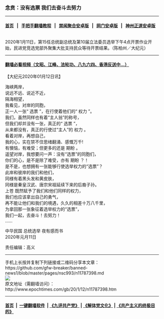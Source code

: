 ### 念贲：没有选票  我们去奋斗去努力
------------------------

#### [首页](https://github.com/gfw-breaker/banned-news1/blob/master/README.md) &nbsp;&nbsp;|&nbsp;&nbsp; [手把手翻墙教程](https://github.com/gfw-breaker/guides/wiki) &nbsp;&nbsp;|&nbsp;&nbsp; [禁闻聚合安卓版](https://github.com/gfw-breaker/bn-android) &nbsp;&nbsp;|&nbsp;&nbsp; [网门安卓版](https://github.com/oGate2/oGate) &nbsp;&nbsp;|&nbsp;&nbsp; [神州正道安卓版](https://github.com/SzzdOgate/update) 



<div><img alt="" class="aligncenter wp-post-image" src="http://i.epochtimes.com/assets/uploads/2020/01/PO_X5511-600x400-1.jpg"/>
<div class="red16 caption">
 <p>
  2020年1月11日，第15任总统副总统及第10届立法委员选举下午4点开票作业开始，民进党竞选党部外聚集大批支持民众等待开票结果。（陈柏州／大纪元）
 </p>
</div>
</div><hr/>

#### [翻墙必看视频（文昭、江峰、法轮功、八九六四、香港反送中...）](http://167.172.214.107/home.html)

<div><p>
 【大纪元2020年01月12日讯】
</p>
<p>
 海峡两岸，
 <br/>
 说远不远、说近不近，
 <br/>
 隔海相望，
 <br/>
 我看见，对岸的同胞，
 <br/>
 正一人一张“
 <ok href="http://www.epochtimes.com/gb/tag/%E9%80%89%E7%A5%A8.html">
  选票
 </ok>
 ”，在行使着他们的“
 <ok href="http://www.epochtimes.com/gb/tag/%E6%9D%83%E5%8A%9B.html">
  权力
 </ok>
 ”。
 <br/>
 我们，虽然同样也有着“主人翁”的称号，
 <br/>
 但我们却并没有一张，真正的“
 <ok href="http://www.epochtimes.com/gb/tag/%E9%80%89%E7%A5%A8.html">
  选票
 </ok>
 ”，
 <br/>
 从来都没有，真正的行使过“主人”的
 <ok href="http://www.epochtimes.com/gb/tag/%E6%9D%83%E5%8A%9B.html">
  权力
 </ok>
 。
 <br/>
 看着对岸，再想自己，
 <br/>
 我的心，实在禁不住思绪翻涌、感慨万千!
 <br/>
 有懊恼，有难受；但更多的还是
 <ok href="http://www.epochtimes.com/gb/tag/%E6%9C%9F%E7%9B%BC.html">
  期盼
 </ok>
 。
 <br/>
 遥望对岸，我想要问一声：没有“选票”的同胞们，
 <br/>
 你们的心，是不是除了难受，亦有
 <ok href="http://www.epochtimes.com/gb/tag/%E6%9C%9F%E7%9B%BC.html">
  期盼
 </ok>
 ？！
 <br/>
 是不是，也想拥有一张能够行使选举权力的“选票”？
 <br/>
 此岸和彼岸的我们和他们，
 <br/>
 同様有着黑头发和黄皮肤，
 <br/>
 同様是秦皇汉武、唐宗宋祖延续下来的后裔子孙。
 <br/>
 <ok href="http://www.epochtimes.com/gb/tag/%E4%B8%8A%E8%8B%8D.html">
  上苍
 </ok>
 既然赋予了我们和他们同样的权力，
 <br/>
 我们也应该拿出自己的勇气，
 <br/>
 再不能让他们和我们的境遇，久久的相差十万八千里，
 <br/>
 为拿回那一张象征着选举权力的“选票”，
 <br/>
 我们一起，去奋斗！去努力！
 <br/>
 ……
</p>
<p>
 中华民国
 <ok href="http://www.epochtimes.com/gb/tag/%E6%80%BB%E7%BB%9F%E9%80%89%E4%B8%BE.html">
  总统选举
 </ok>
 夜有感而书
 <br/>
 2020年元月11日
</p>
<p>
 责任编辑：高义
</p>
</div>
<hr/>
手机上长按并复制下列链接或二维码分享本文章：<br/>
https://github.com/gfw-breaker/banned-news1/blob/master/pages/nsc993/n11787398.md <br/>
<a href='https://github.com/gfw-breaker/banned-news1/blob/master/pages/nsc993/n11787398.md'><img src='https://github.com/gfw-breaker/banned-news1/blob/master/pages/nsc993/n11787398.md.png'/></a> <br/>
原文地址（需翻墙访问）：http://www.epochtimes.com/gb/20/1/12/n11787398.htm


------------------------
#### [首页](https://github.com/gfw-breaker/banned-news1/blob/master/README.md) &nbsp;|&nbsp; [一键翻墙软件](https://github.com/gfw-breaker/nogfw/blob/master/README.md) &nbsp;| [《九评共产党》](https://github.com/gfw-breaker/9ping.md/blob/master/README.md#九评之一评共产党是什么) | [《解体党文化》](https://github.com/gfw-breaker/jtdwh.md/blob/master/README.md) | [《共产主义的终极目的》](https://github.com/gfw-breaker/gczydzjmd.md/blob/master/README.md)


<img src='http://gfw-breaker.win/banned-news/pages/nsc993/n11787398.md' width='0px' height='0px'/>